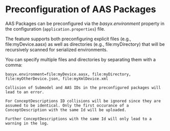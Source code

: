 # Preconfiguration of AAS Packages
AAS Packages can be preconfigured via the _basyx.environment_ property in the configuration (`application.properties`) file.

The feature supports both preconfiguring explicit files (e.g., file:myDevice.aasx) as well as directories (e.g., file:myDirectory) that will be recursively scanned for serialized environments.

You can specify multiple files and directories by separating them with a comma:
```properties
basyx.environment=file:myDevice.aasx, file:myDirectory, file:myOtherDevice.json, file:myXmlDevice.xml
```

```{warning}
Collision of Submodel and AAS IDs in the preconfigured packages will lead to an error.

For ConceptDescriptions ID collisions will be ignored since they are assumed to be identical. Only the first occurance of a ConceptDescription with the same Id will be uploaded.

Further ConceptDescriptions with the same Id will only lead to a warning in the log. 
```